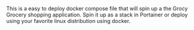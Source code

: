 This is a easy to deploy docker compose file that will spin up a the Grocy Grocery shopping application. Spin it up as a stack in Portainer or deploy using your favorite linux distribution using docker.
